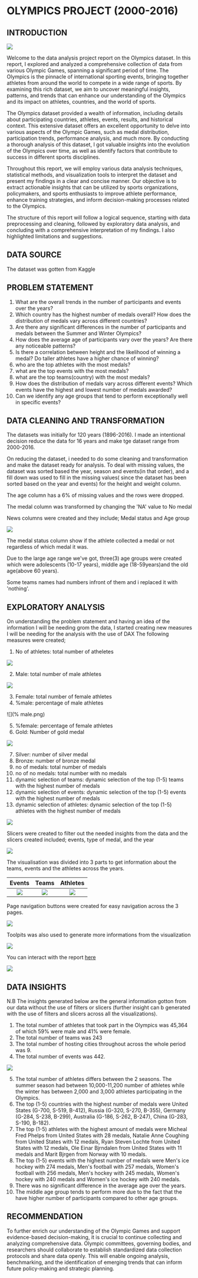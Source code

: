 # OLYMPICS PROJECT (2000-2016)

## INTRODUCTION
![](olymp.jpg)

Welcome to the data analysis project report on the Olympics dataset. In this report, I explored and analyzed a comprehensive collection of data from various Olympic Games, spanning a significant period of time. The Olympics is the pinnacle of international sporting events, bringing together athletes from around the world to compete in a wide range of sports. By examining this rich dataset, we aim to uncover meaningful insights, patterns, and trends that can enhance our understanding of the Olympics and its impact on athletes, countries, and the world of sports.

The Olympics dataset provided a wealth of information, including details about participating countries, athletes, events, results, and historical context. This extensive dataset offers an excellent opportunity to delve into various aspects of the Olympic Games, such as medal distribution, participation trends, performance analysis, and much more. By conducting a thorough analysis of this dataset, I got valuable insights into the evolution of the Olympics over time, as well as identify factors that contribute to success in different sports disciplines.

Throughout this report, we will employ various data analysis techniques, statistical methods, and visualization tools to interpret the dataset and present my findings in a clear and concise manner. Our objective is to extract actionable insights that can be utilized by sports organizations, policymakers, and sports enthusiasts to improve athlete performance, enhance training strategies, and inform decision-making processes related to the Olympics.

The structure of this report will follow a logical sequence, starting with data preprocessing and cleaning, followed by exploratory data analysis, and concluding with a comprehensive interpretation of my findings. I also highlighted  limitations and suggestions.

## DATA SOURCE
The dataset was gotten from Kaggle

## PROBLEM STATEMENT
1.	What are the overall trends in the number of participants and events over the years?
2.	Which country has the highest number of medals overall? How does the distribution of medals vary across different countries?
3.	Are there any significant differences in the number of participants and medals between the Summer and Winter Olympics?
4.	How does the average age of participants vary over the years? Are there any noticeable patterns?
5.	Is there a correlation between height and the likelihood of winning a medal? Do taller athletes have a higher chance of winning?
6.	who are the top athletes with the most medals?
7.	what are the top events with the most medals?
8.	what are the top teams(country) with the most medals?
9.	How does the distribution of medals vary across different events? Which events have the highest and lowest number of medals awarded?
10.	Can we identify any age groups that tend to perform exceptionally well in specific events?

## DATA CLEANING AND TRANSFORMATION
The datasets was initially for 120 years (1896-2016). I made an intentional decision reduce the data  for 16 years and make tge dataset range from 2000-2016. 

On reducing the dataset, i needed to do some cleaning and transformation and make the dataset ready for analysis. 
To deal with missing values, the dataset was sorted based the year, season and events(in that order), and a fill down was used to fill in the missing values( since the dataset has been sorted based on the year and events) for the height and weight column. 

The age column has a 6% of missing values and the rows were dropped.

The medal column was transformed by changing the 'NA' value to No medal

News columns were created and they include; Medal status and Age group

![](status.png)

The medal status column show if the athlete collected a medal or not regardless of which medal it was.

Due to the large age range we've got, three(3) age groups were created which were adolescents (10-17 years), middle age (18-59years)and the old age(above 60 years).

Some teams names had numbers infront of them and i replaced it with 'nothing'.

## EXPLORATORY ANALYSIS
On understanding the problem statement and having an idea of the information I will be needing grom the data, I started creating new measures I will be needing for the analysis with the use of DAX
The following measures were created;
1.	No of athletes: total number of atheletes

![](athletes.png)

2.	Male: total number of male athletes

![](male.png)

3.	Female: total number of female athletes
4.	%male: percentage of male athletes

![](% male.png)

5.	%female: percentage of female athletes
6.	Gold: Number of gold medal

![](gold.png)

7.	Silver: number of silver medal
8.	Bronze: number of bronze medal 
9.	no of medals: total number of medals 
10.	no of no medals: total number with no medals
11.	dynamic selection of teams: dynamic selection of the top (1-5) teams with the highest number of medals
12.	dynamic selection of events: dynamic selection of the top (1-5) events with the highest number of medals
13. dynamic selection of athletes: dynamic selection of the top (1-5) athletes with the highest number of medals

![](dynamic.png)

Slicers were created to filter out the needed insights from the data and the slicers created included; events, type of medal, and the year

![](slicers.png)

The visualisation was divided into 3 parts to get information about the teams, events and the athletes across the years.


Events                  | Teams              | Athletes
:----------------------:|:-------------------:|:-------------:
![](events.png)|![](teams.png)|![](ath.png)


Page navigation buttons were created for easy navigation across the 3 pages.

![](navigation.png)

Toolpits was also used to generate more informations from the visualization

![](toolpits.png)

You can interact with the report [here](https://app.powerbi.com/view?r=eyJrIjoiMWJmNmFkOGUtYzJlMi00ZWY2LWIxZTQtYjRlNTkwYTY5YTIxIiwidCI6ImI5NjBjM2ZmLWE4ODktNDQzOC05N2QwLTZlZjFiYTY2MzZhMiJ9)

![](interface.png)

## DATA INSIGHTS
N.B The insights generated below are the general information gotton from our data without the use of filters or slicers (further insight can b generated with the use of filters and slicers across all the visualizations).
1.	The total number of athletes that took part in the Olympics was 45,364 of which 59% were male and 41%  were female.
2.	The total number of teams was 243 
3.	The total number of hosting cities throughout across the whole period was 9.
4.	The total number of events was 442. 

![](basic.png)

5.	The total number of athletes differs between the 2 seasons. The summer season had between 10,000-11,200 number of athletes while the winter has between 2,000 and 3,000 athletes participating in the Olympics.
6.	The top (1-5) countries with the highest number of medals were United States (G-700, S-519, B-412), Russia (G-320, S-270, B-355), Germany (G-284, S-238, B-299), Australia (G-186, S-262, B-247), China (G-283, S-190, B-182).
7.	The top (1-5) athletes with the highest amount of medals were Micheal Fred Phelps from United States with 28 medals, Natalie Anne Coughing from United States with 12 medals, Ryan Steven Lochte from United States with 12 medals, Ole Einar Bjrndalen from United States with 11 medals and Marit Bjrgen from Norway with 10 medals.
8.	The top (1-5) events with the highest number of medals were Men's ice hockey with 274 medals, Men's football with 257 medals, Women's football with 256 medals, Men's hockey with 245 medals, Women's hockey with 240 medals and Women's ice hockey with 240 medals.
9.	There was no significant difference in the average age over the years.
10.	The middle age group tends to perform more due to the fact that the have higher number of participants compared to other age groups.

## RECOMMENDATION
To further enrich our understanding of the Olympic Games and support evidence-based decision-making, it is crucial to continue collecting and analyzing comprehensive data. Olympic committees, governing bodies, and researchers should collaborate to establish standardized data collection protocols and share data openly. This will enable ongoing analysis, benchmarking, and the identification of emerging trends that can inform future policy-making and strategic planning.
